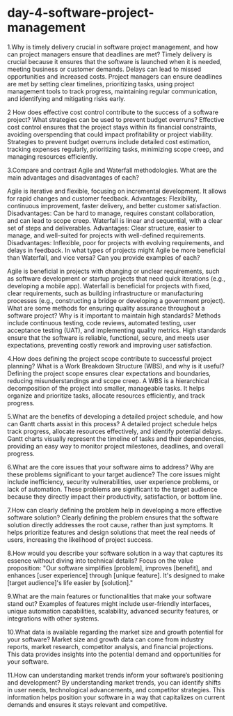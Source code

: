 # day-4-software-project-management
1.Why is timely delivery crucial in software project management, and how can project managers ensure that deadlines are met? Timely delivery is crucial because it ensures that the software is launched when it is needed, meeting business or customer demands. Delays can lead to missed opportunities and increased costs. Project managers can ensure deadlines are met by setting clear timelines, prioritizing tasks, using project management tools to track progress, maintaining regular communication, and identifying and mitigating risks early.

2 How does effective cost control contribute to the success of a software project? What strategies can be used to prevent budget overruns? Effective cost control ensures that the project stays within its financial constraints, avoiding overspending that could impact profitability or project viability. Strategies to prevent budget overruns include detailed cost estimation, tracking expenses regularly, prioritizing tasks, minimizing scope creep, and managing resources efficiently.

3.Compare and contrast Agile and Waterfall methodologies. What are the main advantages and disadvantages of each?

Agile is iterative and flexible, focusing on incremental development. It allows for rapid changes and customer feedback. Advantages: Flexibility, continuous improvement, faster delivery, and better customer satisfaction. Disadvantages: Can be hard to manage, requires constant collaboration, and can lead to scope creep. Waterfall is linear and sequential, with a clear set of steps and deliverables. Advantages: Clear structure, easier to manage, and well-suited for projects with well-defined requirements. Disadvantages: Inflexible, poor for projects with evolving requirements, and delays in feedback. In what types of projects might Agile be more beneficial than Waterfall, and vice versa? Can you provide examples of each?

Agile is beneficial in projects with changing or unclear requirements, such as software development or startup projects that need quick iterations (e.g., developing a mobile app). Waterfall is beneficial for projects with fixed, clear requirements, such as building infrastructure or manufacturing processes (e.g., constructing a bridge or developing a government project). What are some methods for ensuring quality assurance throughout a software project? Why is it important to maintain high standards? Methods include continuous testing, code reviews, automated testing, user acceptance testing (UAT), and implementing quality metrics. High standards ensure that the software is reliable, functional, secure, and meets user expectations, preventing costly rework and improving user satisfaction.

4.How does defining the project scope contribute to successful project planning? What is a Work Breakdown Structure (WBS), and why is it useful? Defining the project scope ensures clear expectations and boundaries, reducing misunderstandings and scope creep. A WBS is a hierarchical decomposition of the project into smaller, manageable tasks. It helps organize and prioritize tasks, allocate resources efficiently, and track progress.

5.What are the benefits of developing a detailed project schedule, and how can Gantt charts assist in this process? A detailed project schedule helps track progress, allocate resources effectively, and identify potential delays. Gantt charts visually represent the timeline of tasks and their dependencies, providing an easy way to monitor project milestones, deadlines, and overall progress.

6.What are the core issues that your software aims to address? Why are these problems significant to your target audience? The core issues might include inefficiency, security vulnerabilities, user experience problems, or lack of automation. These problems are significant to the target audience because they directly impact their productivity, satisfaction, or bottom line.

7.How can clearly defining the problem help in developing a more effective software solution? Clearly defining the problem ensures that the software solution directly addresses the root cause, rather than just symptoms. It helps prioritize features and design solutions that meet the real needs of users, increasing the likelihood of project success.

8.How would you describe your software solution in a way that captures its essence without diving into technical details? Focus on the value proposition: "Our software simplifies [problem], improves [benefit], and enhances [user experience] through [unique feature]. It's designed to make [target audience]'s life easier by [solution]."

9.What are the main features or functionalities that make your software stand out? Examples of features might include user-friendly interfaces, unique automation capabilities, scalability, advanced security features, or integrations with other systems.

10.What data is available regarding the market size and growth potential for your software? Market size and growth data can come from industry reports, market research, competitor analysis, and financial projections. This data provides insights into the potential demand and opportunities for your software.

11.How can understanding market trends inform your software’s positioning and development? By understanding market trends, you can identify shifts in user needs, technological advancements, and competitor strategies. This information helps position your software in a way that capitalizes on current demands and ensures it stays relevant and competitive.

